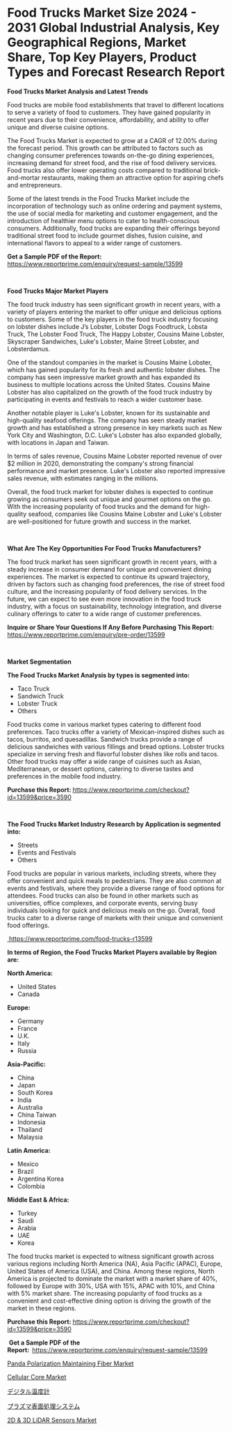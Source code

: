 <p><h1>Food Trucks Market Size 2024 - 2031 Global Industrial Analysis, Key Geographical Regions, Market Share, Top Key Players, Product Types and Forecast Research Report</h1></p><p><strong>Food Trucks Market Analysis and Latest Trends</strong></p>
<p><p>Food trucks are mobile food establishments that travel to different locations to serve a variety of food to customers. They have gained popularity in recent years due to their convenience, affordability, and ability to offer unique and diverse cuisine options.</p><p>The Food Trucks Market is expected to grow at a CAGR of 12.00% during the forecast period. This growth can be attributed to factors such as changing consumer preferences towards on-the-go dining experiences, increasing demand for street food, and the rise of food delivery services. Food trucks also offer lower operating costs compared to traditional brick-and-mortar restaurants, making them an attractive option for aspiring chefs and entrepreneurs.</p><p>Some of the latest trends in the Food Trucks Market include the incorporation of technology such as online ordering and payment systems, the use of social media for marketing and customer engagement, and the introduction of healthier menu options to cater to health-conscious consumers. Additionally, food trucks are expanding their offerings beyond traditional street food to include gourmet dishes, fusion cuisine, and international flavors to appeal to a wider range of customers.</p></p>
<p><strong>Get a Sample PDF of the Report:&nbsp;</strong> <a href="https://www.reportprime.com/enquiry/request-sample/13599">https://www.reportprime.com/enquiry/request-sample/13599</a></p>
<p>&nbsp;</p>
<p><strong>Food Trucks Major Market Players</strong></p>
<p><p>The food truck industry has seen significant growth in recent years, with a variety of players entering the market to offer unique and delicious options to customers. Some of the key players in the food truck industry focusing on lobster dishes include J’s Lobster, Lobster Dogs Foodtruck, Lobsta Truck, The Lobster Food Truck, The Happy Lobster, Cousins Maine Lobster, Skyscraper Sandwiches, Luke's Lobster, Maine Street Lobster, and Lobsterdamus.</p><p>One of the standout companies in the market is Cousins Maine Lobster, which has gained popularity for its fresh and authentic lobster dishes. The company has seen impressive market growth and has expanded its business to multiple locations across the United States. Cousins Maine Lobster has also capitalized on the growth of the food truck industry by participating in events and festivals to reach a wider customer base.</p><p>Another notable player is Luke's Lobster, known for its sustainable and high-quality seafood offerings. The company has seen steady market growth and has established a strong presence in key markets such as New York City and Washington, D.C. Luke's Lobster has also expanded globally, with locations in Japan and Taiwan.</p><p>In terms of sales revenue, Cousins Maine Lobster reported revenue of over $2 million in 2020, demonstrating the company's strong financial performance and market presence. Luke's Lobster also reported impressive sales revenue, with estimates ranging in the millions.</p><p>Overall, the food truck market for lobster dishes is expected to continue growing as consumers seek out unique and gourmet options on the go. With the increasing popularity of food trucks and the demand for high-quality seafood, companies like Cousins Maine Lobster and Luke's Lobster are well-positioned for future growth and success in the market.</p></p>
<p>&nbsp;</p>
<p><strong>What Are The Key Opportunities For Food Trucks Manufacturers?</strong></p>
<p><p>The food truck market has seen significant growth in recent years, with a steady increase in consumer demand for unique and convenient dining experiences. The market is expected to continue its upward trajectory, driven by factors such as changing food preferences, the rise of street food culture, and the increasing popularity of food delivery services. In the future, we can expect to see even more innovation in the food truck industry, with a focus on sustainability, technology integration, and diverse culinary offerings to cater to a wide range of customer preferences.</p></p>
<p><strong>Inquire or Share Your Questions If Any Before Purchasing This Report:</strong> <a href="https://www.reportprime.com/enquiry/pre-order/13599">https://www.reportprime.com/enquiry/pre-order/13599</a></p>
<p>&nbsp;</p>
<p><strong>Market Segmentation</strong></p>
<p><strong>The Food Trucks Market Analysis by types is segmented into:</strong></p>
<p><ul><li>Taco Truck</li><li>Sandwich Truck</li><li>Lobster Truck</li><li>Others</li></ul></p>
<p><p>Food trucks come in various market types catering to different food preferences. Taco trucks offer a variety of Mexican-inspired dishes such as tacos, burritos, and quesadillas. Sandwich trucks provide a range of delicious sandwiches with various fillings and bread options. Lobster trucks specialize in serving fresh and flavorful lobster dishes like rolls and tacos. Other food trucks may offer a wide range of cuisines such as Asian, Mediterranean, or dessert options, catering to diverse tastes and preferences in the mobile food industry.</p></p>
<p><strong>Purchase this Report:&nbsp;</strong><a href="https://www.reportprime.com/checkout?id=13599&price=3590">https://www.reportprime.com/checkout?id=13599&price=3590</a></p>
<p>&nbsp;</p>
<p><strong>The Food Trucks Market Industry Research by Application is segmented into:</strong></p>
<p><ul><li>Streets</li><li>Events and Festivals</li><li>Others</li></ul></p>
<p><p>Food trucks are popular in various markets, including streets, where they offer convenient and quick meals to pedestrians. They are also common at events and festivals, where they provide a diverse range of food options for attendees. Food trucks can also be found in other markets such as universities, office complexes, and corporate events, serving busy individuals looking for quick and delicious meals on the go. Overall, food trucks cater to a diverse range of markets with their unique and convenient food offerings.</p></p>
<p><a href="https://www.reportprime.com/food-trucks-r13599">&nbsp;https://www.reportprime.com/food-trucks-r13599</a></p>
<p><strong>In terms of Region, the Food Trucks Market Players available by Region are:</strong></p>
<p>
    <p> <strong> North America: </strong>
        <ul>
            <li>United States</li>
            <li>Canada</li>
        </ul>
        </p> 
    <p> <strong> Europe: </strong>
        <ul>
            <li>Germany</li>
            <li>France</li>
            <li>U.K.</li>
            <li>Italy</li>
            <li>Russia</li>
        </ul>
        </p> 
    <p> <strong> Asia-Pacific: </strong>
        <ul>
            <li>China</li>
            <li>Japan</li>
            <li>South Korea</li>
            <li>India</li>
            <li>Australia</li>
            <li>China Taiwan</li>
            <li>Indonesia</li>
            <li>Thailand</li>
            <li>Malaysia</li>
        </ul>
        </p> 
    <p> <strong> Latin America: </strong>
        <ul>
            <li>Mexico</li>
            <li>Brazil</li>
            <li>Argentina Korea</li>
            <li>Colombia</li>
        </ul>
        </p> 
    <p> <strong> Middle East & Africa: </strong>
        <ul>
            <li>Turkey</li>
            <li>Saudi</li>
            <li>Arabia</li>
            <li>UAE</li>
            <li>Korea</li>
        </ul>
    </p>
    </p>
<p><p>The food trucks market is expected to witness significant growth across various regions including North America (NA), Asia Pacific (APAC), Europe, United States of America (USA), and China. Among these regions, North America is projected to dominate the market with a market share of 40%, followed by Europe with 30%, USA with 15%, APAC with 10%, and China with 5% market share. The increasing popularity of food trucks as a convenient and cost-effective dining option is driving the growth of the market in these regions.</p></p>
<p><strong>Purchase this Report: </strong><a href="https://www.reportprime.com/checkout?id=13599&price=3590">https://www.reportprime.com/checkout?id=13599&price=3590</a></p>
<p>&nbsp;<strong>Get a Sample PDF of the Report:&nbsp;&nbsp;</strong><a href="https://www.reportprime.com/enquiry/request-sample/13599">https://www.reportprime.com/enquiry/request-sample/13599</a></p>
<p><strong></strong></p>
<p><p><a href="https://medium.com/@caseywiza1946/global-panda-polarization-maintaining-fiber-market-sector-types-applications-market-player-e47125e1cb51">Panda Polarization Maintaining Fiber Market</a></p><p><a href="https://github.com/mdhefjumiah/Market-Research-Report-List-1/blob/main/cellular-core-market.md">Cellular Core Market</a></p><p><a href="https://medium.com/@bessietperez2/%E3%82%B0%E3%83%AD%E3%83%BC%E3%83%90%E3%83%AB%E3%83%87%E3%82%B8%E3%82%BF%E3%83%AB%E6%B8%A9%E5%BA%A6%E8%A8%88%E7%94%A3%E6%A5%AD%E3%81%AE%E8%AA%BF%E6%9F%BB%E3%83%AC%E3%83%9D%E3%83%BC%E3%83%88-%E7%AB%B6%E4%BA%89%E5%8A%9B%E3%81%AE%E3%81%82%E3%82%8B%E7%8A%B6%E6%B3%81-%E5%B8%82%E5%A0%B4%E8%A6%8F%E6%A8%A1-%E5%9C%B0%E5%9F%9F%E3%81%AE%E7%8A%B6%E6%B3%81%E3%81%A8%E5%B0%86%E6%9D%A5%E4%BA%88%E6%B8%AC-2024%E5%B9%B4%E3%81%8B%E3%82%892031%E5%B9%B4%E3%81%BE%E3%81%A7-0b988ad6809d">デジタル温度計</a></p><p><a href="https://medium.com/@dianlms3hanan/%E3%83%97%E3%83%A9%E3%82%BA%E3%83%9E%E8%A1%A8%E9%9D%A2%E5%87%A6%E7%90%86%E3%82%B7%E3%82%B9%E3%83%86%E3%83%A0%E5%B8%82%E5%A0%B4%E3%81%AE%E8%A6%8F%E6%A8%A1%E3%81%A8%E3%82%B7%E3%82%A7%E3%82%A2%E5%88%86%E6%9E%90-%E6%88%90%E9%95%B7%E3%83%88%E3%83%AC%E3%83%B3%E3%83%89%E3%81%A82024%E5%B9%B4%E3%81%8B%E3%82%892031%E5%B9%B4%E3%81%BE%E3%81%A7%E3%81%AE%E4%BA%88%E6%B8%AC-22a211573e10">プラズマ表面処理システム</a></p><p><a href="https://medium.com/@joshavis90/2d-3d-lidar-sensors-market-size-share-analysis-growth-trends-forecasts-2024-2031-69b5f17863e4">2D & 3D LiDAR Sensors Market</a></p></p>